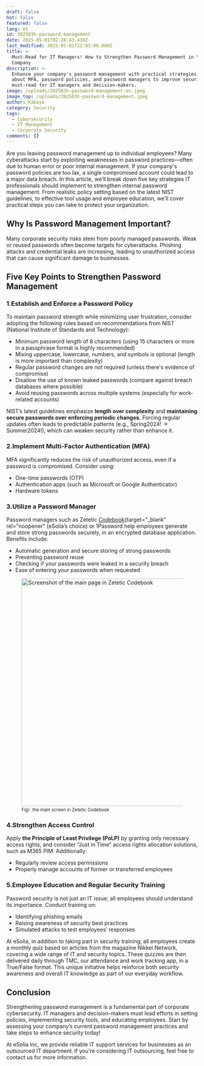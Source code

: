 ```yaml
---
draft: false
hot: false
featured: false
lang: en
id: 202503h-password-management
date: 2025-05-01T02:28:43.439Z
last_modified: 2025-05-01T12:03:00.000Z
title: >-
  Must-Read for IT Managers! How to Strengthen Password Management in Your
  Company 
description: >-
  Enhance your company's password management with practical strategies. Learn
  about MFA, password policies, and password managers to improve security. A
  must-read for IT managers and decision-makers. 
image: /uploads/202503h-password-management-en.jpeg
image_top: /uploads/202503h-password-management.jpeg
author: Kabaya
category: Security
tags:
  - Cybersecurity
  - IT Management
  - Corporate Security
comments: {}
---
```

Are you leaving password management up to individual employees? Many cyberattacks start by exploiting weaknesses in password practices—often due to human error or poor internal management. If your company's password policies are too lax, a single compromised account could lead to a major data breach. In this article, we’ll break down five key strategies IT professionals should implement to strengthen internal password management. From realistic policy setting based on the latest NIST guidelines, to effective tool usage and employee education, we’ll cover practical steps you can take to protect your organization. 
<!--more-->

## Why Is Password Management Important?
Many corporate security risks stem from poorly managed passwords. Weak or reused passwords often become targets for cyberattacks. Phishing attacks and credential leaks are increasing, leading to unauthorized access that can cause significant damage to businesses. 

## Five Key Points to Strengthen Password Management 

### 1.Establish and Enforce a Password Policy 
To maintain password strength while minimizing user frustration, consider adopting the following rules based on recommendations from NIST (National Institute of Standards and Technology): 

* Minimum password length of 8 characters (using 15 characters or more in a passphrase format is highly recommended)
* Mixing uppercase, lowercase, numbers, and symbols is optional (length is more important than complexity)
* Regular password changes are not required (unless there's evidence of compromise)
* Disallow the use of known leaked passwords (compare against breach databases where possible)
* Avoid reusing passwords across multiple systems (especially for work-related accounts)

NIST’s latest guidelines emphasize **length over complexity** and **maintaining secure passwords over enforcing periodic changes.** Forcing regular updates often leads to predictable patterns (e.g., Spring2024! → Summer2024!), which can weaken security rather than enhance it.

### 2.Implement Multi-Factor Authentication (MFA) 
MFA significantly reduces the risk of unauthorized access, even if a password is compromised. Consider using: 
* One-time passwords (OTP)
* Authentication apps (such as Microsoft or Google Authenticator)
* Hardware tokens

### 3.Utilize a Password Manager 
Password managers such as Zetetic [Codebook](https://www.zetetic.net/codebook/){target="_blank" rel="noopener" (eSolia’s choice) or 1Password help employees generate and store strong passwords securely, in an encrypted database application. Benefits include: 

* Automatic generation and secure storing of strong passwords
* Preventing password reuse
* Checking if your passwords were leaked in a security breach
* Ease of entering your passwords when requested
  
<figure class="flex flex-col justify-start items-left">
  <img alt="Screenshot of the main page in Zetetic Codebook" src="/uploads/202503h-password-management-(1).png" width="600px" transform-images="avif webp png jpeg 600@2">
<figcaption class="text-left mt-2"><small>Fig）the main screen in Zetetic Codebook</small></figcaption>
</figure>

### 4.Strengthen Access Control
Apply **the Principle of Least Privilege (PoLP)** by granting only necessary access rights, and consider “Just in Time” access rights allocation solutions, such as M365 PIM. 
Additionally: 
* Regularly review access permissions
* Properly manage accounts of former or transferred employees

### 5.Employee Education and Regular Security Training 
Password security is not just an IT issue; all employees should understand its importance. 
Conduct training on: 
* Identifying phishing emails
* Raising awareness of security best practices
* Simulated attacks to test employees’ responses

At eSolia, in addition to taking part in security training, all employees create a monthly quiz based on articles from the magazine Nikkei Network, covering a wide range of IT and security topics. These quizzes are then delivered daily through TMC, our attendance and work tracking app, in a True/False format. This unique initiative helps reinforce both security awareness and overall IT knowledge as part of our everyday workflow. 

## Conclusion
Strengthening password management is a fundamental part of corporate cybersecurity. IT managers and decision-makers must lead efforts in setting policies, implementing security tools, and educating employees. Start by assessing your company’s current password management practices and take steps to enhance security today! 

At eSolia Inc, we provide reliable IT support services for businesses as an outsourced IT department. If you're considering IT outsourcing, feel free to contact us for more information.
